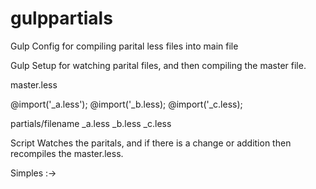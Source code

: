 gulppartials
============

Gulp Config for compiling parital less files into main file

Gulp Setup for watching parital files, and then compiling the master file.


master.less

@import('_a.less');
@import('_b.less);
@import('_c.less);

partials/filename
_a.less
_b.less
_c.less


Script Watches the paritals, and if there is a change or addition then recompiles the master.less.

Simples :->
